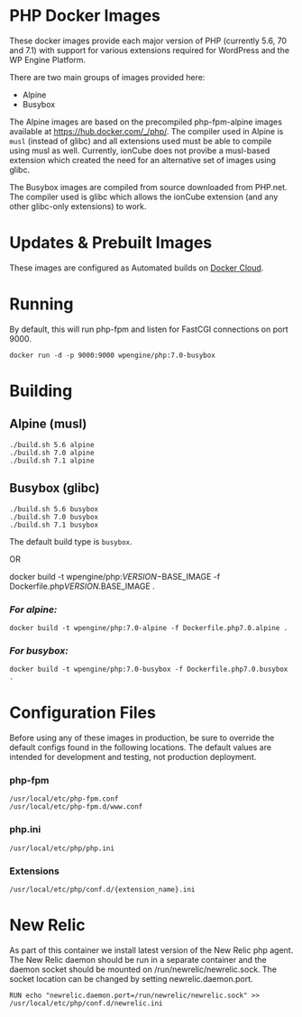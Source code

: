# PHP Docker Images

These docker images provide each major version of PHP (currently 5.6, 70 and 7.1) with support for various extensions required for WordPress and the WP Engine Platform.

There are two main groups of images provided here:
 - Alpine
 - Busybox

The Alpine images are based on the precompiled php-fpm-alpine images available at https://hub.docker.com/_/php/. The compiler used in Alpine is `musl` (instead of glibc) and all extensions used must be able to compile using musl as well. Currently, ionCube does not provibe a musl-based extension which created the need for an alternative set of images using glibc.

The Busybox images are compiled from source downloaded from PHP.net. The compiler used is glibc which allows the ionCube extension (and any other glibc-only extensions) to work.

# Updates & Prebuilt Images

These images are configured as Automated builds on [Docker Cloud](https://cloud.docker.com/app/wpengine/repository/docker/wpengine/php).

# Running

By default, this will run php-fpm and listen for FastCGI connections on port 9000.

    docker run -d -p 9000:9000 wpengine/php:7.0-busybox

# Building

## Alpine (musl)
    ./build.sh 5.6 alpine
    ./build.sh 7.0 alpine
    ./build.sh 7.1 alpine
## Busybox (glibc)
    ./build.sh 5.6 busybox
    ./build.sh 7.0 busybox
    ./build.sh 7.1 busybox

The default build type is `busybox`.

OR 

docker build -t wpengine/php:$VERSION-$BASE_IMAGE -f Dockerfile.php$VERSION.$BASE_IMAGE .

### _For alpine:_

    docker build -t wpengine/php:7.0-alpine -f Dockerfile.php7.0.alpine .

### _For busybox:_

    docker build -t wpengine/php:7.0-busybox -f Dockerfile.php7.0.busybox .

# Configuration Files

Before using any of these images in production, be sure to override the default configs found in the following locations. The default values are intended for development and testing, not production deployment.

### php-fpm
```
/usr/local/etc/php-fpm.conf
/usr/local/etc/php-fpm.d/www.conf
```
### php.ini
```
/usr/local/etc/php/php.ini
```
### Extensions
```
/usr/local/etc/php/conf.d/{extension_name}.ini
```

# New Relic

As part of this container we install latest version of the New Relic php agent. The New Relic daemon should be run in a separate container and the daemon socket should be mounted on /run/newrelic/newrelic.sock.  The socket location can be changed by setting newrelic.daemon.port.

```
RUN echo "newrelic.daemon.port=/run/newrelic/newrelic.sock" >> /usr/local/etc/php/conf.d/newrelic.ini
```
